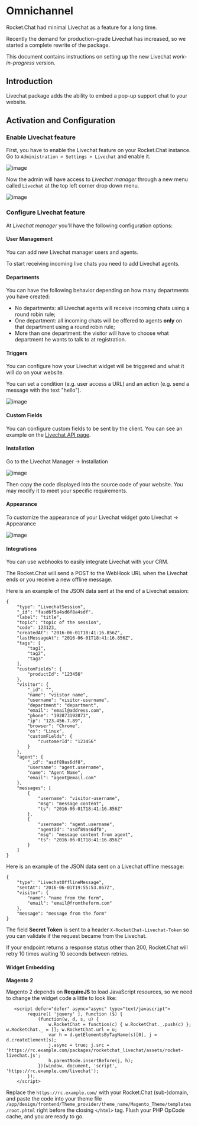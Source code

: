 # Omnichannel

Rocket.Chat had minimal Livechat as a feature for a long time.

Recently the demand for production-grade Livechat has increased, so we started a complete rewrite of the package.

This document contains instructions on setting up the new Livechat _work-in-progress_ version.

## Introduction

Livechat package adds the ability to embed a pop-up support chat to your website.

## Activation and Configuration

### Enable Livechat feature

First, you have to enable the Livechat feature on your Rocket.Chat instance. Go to `Administration > Settings > Livechat` and enable it.

![image](https://cloud.githubusercontent.com/assets/8591547/14460567/97c6609c-0094-11e6-8f7e-da9a7c08ba51.png)

Now the admin will have access to _Livechat manager_ through a new menu called `Livechat` at the top left corner drop down menu.

![image](https://cloud.githubusercontent.com/assets/8591547/14460616/d8213bbc-0094-11e6-85cd-cc061ab1fb1d.png)

### Configure Livechat feature

At _Livechat manager_ you'll have the following configuration options:

#### User Management

You can add new Livechat manager users and agents.

To start receiving incoming live chats you need to add Livechat agents.

#### Departments

You can have the following behavior depending on how many departments you have created:

* No departments: all Livechat agents will receive incoming chats using a round robin rule;
* One department: all incoming chats will be offered to agents **only** on that department using a round robin rule;
* More than one department: the visitor will have to choose what department he wants to talk to at registration.

#### Triggers

You can configure how your Livechat widget will be triggered and what it will do on your website.

You can set a condition (e.g. user access a URL) and an action (e.g. send a message with the text "hello").

![image](https://cloud.githubusercontent.com/assets/20868078/24811185/50fa9214-1b9b-11e7-86e4-27e2b90dcf99.png)

#### Custom Fields

You can configure custom fields to be sent by the client. You can see an example on the [Livechat API page](../../../api/livechat-api.md#set-custom-field).

#### Installation

Go to the Livechat Manager -> Installation

![image](https://cloud.githubusercontent.com/assets/51996/20235285/80d6e250-a853-11e6-83b9-b73f0be0bd97.png)

Then copy the code displayed into the source code of your website. You may modify it to meet your specific requirements.

#### Appearance

To customize the appearance of your Livechat widget goto Livechat -> Appearance

![image](https://cloud.githubusercontent.com/assets/51996/20235293/a9c34ca8-a853-11e6-8042-9f742b91938e.png)

#### Integrations

You can use webhooks to easily integrate Livechat with your CRM.

The Rocket.Chat will send a POST to the WebHook URL when the Livechat ends or you receive a new offline message.

Here is an example of the JSON data sent at the end of a Livechat session:

```
{
    "type": "LivechatSession",
    "_id": "fasd6f5a4sd6f8a4sdf",
    "label": "title",
    "topic": "topic of the session",
    "code": 123123,
    "createdAt": "2016-06-01T18:41:16.856Z",
    "lastMessageAt": "2016-06-01T18:41:16.856Z",
    "tags": [
        "tag1",
        "tag2",
        "tag3"
    ],
    "customFields": {
        "productId": "123456"
    },
    "visitor": {
        "_id": "",
        "name": "viistor name",
        "username": "visitor-username",
        "department": "department",
        "email": "email@address.com",
        "phone": "192873192873",
        "ip": "123.456.7.89",
        "browser": "Chrome",
        "os": "Linux",
        "customFields": {
            "customerId": "123456"
        }
    },
    "agent": {
        "_id": "asdf89as6df8",
        "username": "agent.username",
        "name": "Agent Name",
        "email": "agent@email.com"
    },
    "messages": [
        {
            "username": "visitor-username",
            "msg": "message content",
            "ts": "2016-06-01T18:41:16.856Z"
        },
        {
            "username": "agent.username",
            "agentId": "asdf89as6df8",
            "msg": "message content from agent",
            "ts": "2016-06-01T18:41:16.856Z"
        }
    ]
}
```

Here is an example of the JSON data sent on a Livechat offline message:

```
{
    "type": "LivechatOfflineMessage",
    "sentAt": "2016-06-01T19:55:53.867Z",
    "visitor": {
        "name": "name from the form",
        "email": "email@fromtheform.com"
    },
    "message": "message from the form"
}
```

The field **Secret Token** is sent to a header `X-RocketChat-Livechat-Token` so you can validate if the request became from the Livechat.

If your endpoint returns a response status other than 200, Rocket.Chat will retry 10 times waiting 10 seconds between retries.

#### Widget Embedding

**Magento 2**

Magento 2 depends on **RequireJS** to load JavaScript resources, so we need to change the widget code a little to look like:

```
   <script defer="defer" async="async" type="text/javascript">
        require([ 'jquery' ], function ($) {
            (function(w, d, s, u) {
                w.RocketChat = function(c) { w.RocketChat._.push(c) }; w.RocketChat._ = []; w.RocketChat.url = u;
                var h = d.getElementsByTagName(s)[0], j = d.createElement(s);
                j.async = true; j.src = 'https://rc.example.com/packages/rocketchat_livechat/assets/rocket-livechat.js';
                h.parentNode.insertBefore(j, h);
            })(window, document, 'script', 'https://rc.example.com/livechat');
        });
    </script>
```

Replace the `https://rc.example.com/` with your Rocket.Chat (sub-)domain, and paste the code into your theme file `/app/design/frontend/Theme_provider/theme_name/Magento_Theme/templates/root.phtml` right before the closing `</html>` tag. Flush your PHP OpCode cache, and you are ready to go.
